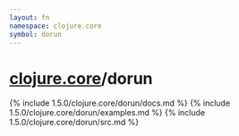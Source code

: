 ```yaml
---
layout: fn
namespace: clojure.core
symbol: dorun
---
```


# [clojure.core](../)/dorun

{% include 1.5.0/clojure.core/dorun/docs.md %}
{% include 1.5.0/clojure.core/dorun/examples.md %}
{% include 1.5.0/clojure.core/dorun/src.md %}

